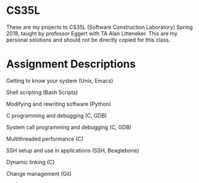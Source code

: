 # CS35L
These are my projects to CS35L (Software Construction Laboratory) Spring 2018, taught by professor Eggert with TA Alan Litteneker. This are my personal solutions and should not be directly copied for this class.


# Assignment Descriptions
Getting to know your system (Unix, Emacs) 

Shell scripting (Bash Scripts)

Modifying and rewriting software (Python)

C programming and debugging (C, GDB)

System call programming and debugging (C, GDB)

Multithreaded performance (C)

SSH setup and use in applications (SSH, Beaglebone)

Dynamic linking (C)

Change management (Git)
